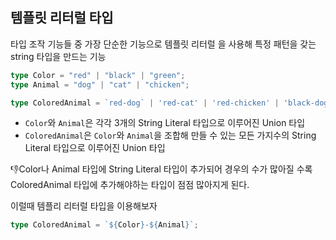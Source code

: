 
## 템플릿 리터럴 타입

타입 조작 기능들 중 가장 단순한 기능으로 템플릿 리터럴 을 사용해 특정 패턴을 갖는 string 타입을 만드는 기능

```typescript
type Color = "red" | "black" | "green";
type Animal = "dog" | "cat" | "chicken";

type ColoredAnimal = `red-dog` | 'red-cat' | 'red-chicken' | 'black-dog' ... ;
```
- `Color`와 `Animal`은 각각 3개의 String Literal 타입으로 이루어진 Union 타입
- `ColoredAnimal`은 `Color`와 `Animal`을 조합해 만들 수 있는 모든 가지수의 String Literal 타입으로 이루어진 Union 타입

👎Color나 Animal 타입에 String Literal 타입이 추가되어 경우의 수가 많아질 수록 ColoredAnimal 타입에 추가해야하는 타입이 점점 많아지게 된다.

이럴때 템플리 리터럴 타입을 이용해보자

```typescript
type ColoredAnimal = `${Color}-${Animal}`;
```

